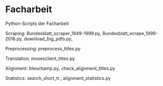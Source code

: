 # Facharbeit
Python-Scripts der Facharbeit

Scraping:
Bundesblatt_scraper_1849-1999.py,
Bundesblatt_scrape_1999-2016.py,
download_big_pdfs.py,

Preprocessing:
preprocess_titles.py

Translation:
mosesclient_titles.py

Alignment:
bleuchamp.py,
check_alignment_titles.py

Statistics:
search_short_tr.,
alignment_statistics.py
